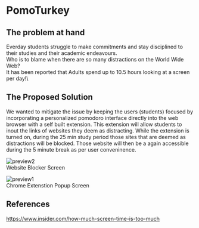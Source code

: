 # PomoTurkey

## The problem at hand
Everday students struggle to make commitments and stay disciplined to their studies and their academic endeavours.\
Who is to blame when there are so many distractions on the World Wide Web?\
It has been reported that Adults spend up to 10.5 hours looking at a screen per day!\

## The Proposed Solution
We wanted to mitigate the issue by keeping the users (students) focused by incorporating a personalized pomodoro interface directly into the web browser with a self built extension. This extension will allow students to inout the links of websites they deem as distracting. While the extension is turned on, during the 25 min study period those sites that are deemed as distractions will be blocked. Those website will then be a again accessible during the 5 minute break as per user conveninence.

![preview2](https://user-images.githubusercontent.com/91243266/140653480-d7d64c11-0c11-4357-a949-f7c62cbc3955.png)\
Website Blocker Screen

![preview1](https://user-images.githubusercontent.com/91243266/140653461-2f7873cc-d8e5-4fb1-b7ff-b0d21ccdf591.png)\
Chrome Extenstion Popup Screen 

## References
https://www.insider.com/how-much-screen-time-is-too-much
